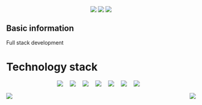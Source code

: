 <p align="center"> 
    <a href="http://lyj.cloudns.ch/" target="_blank"><img  align=center src="https://img.shields.io/badge/Blog-博客-%231677ff?style=flat-square"/></a>
    <a href="lyj404@qq.com" target="_blank"><img  align=center src="https://img.shields.io/badge/Email-邮箱-%2326d162?style=flat-square"/></a>
    <a href="" target="_blank"><img  align=center src="https://img.shields.io/badge/OS-Endeavor_OS-%239607dd?style=flat-square"/></a>
</p>

## Basic information

Full stack development

# Technology stack

<p align="center"> 
    <a href=""><img src="https://img.shields.io/badge/Java-ED8B00?style=for-the-badge&logo=openjdk&logoColor=white" ></a>&emsp;
    <a href=""><img src="https://img.shields.io/badge/Go-00ADD8?style=for-the-badge&logo=go&logoColor=white" ></a>&emsp;
    <a href=""><img src="https://img.shields.io/badge/Vue.js-35495E?style=for-the-badge&logo=vue.js&logoColor=4FC08D" ></a>&emsp;
    <a href=""><img src="https://img.shields.io/badge/React-20232A?style=for-the-badge&logo=react&logoColor=61DAFB" ></a>&emsp;
    <a href=""><img src="https://img.shields.io/badge/TypeScript-007ACC?style=for-the-badge&logo=typescript&logoColor=white" ></a>&emsp;
    <a href=""><img src="https://img.shields.io/badge/MySQL-00000F?style=for-the-badge&logo=mysql&logoColor=white" ></a>&emsp;
    <a href=""><img src="https://img.shields.io/badge/redis-%23DD0031.svg?&style=for-the-badge&logo=redis&logoColor=white" ></a>&emsp;
</p>

<img   align="left" src="https://github-readme-stats.vercel.app/api?username=lyj404&locale=en&line_height=33&show_icons=true&hide=&theme=&rank_icon=default"/>
<img   align="right" src="https://github-readme-stats.vercel.app/api/top-langs/?username=lyj404&locale=en&line_height=33&theme=&langs_count=9&layout=compact"/>
